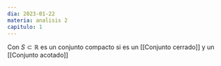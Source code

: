 ```yaml
---
dia: 2023-01-22
materia: analisis 2
capitulo: 1
---
```

Con $S \subset \mathbb{R}$ es un conjunto compacto si es un [[Conjunto cerrado]] y un [[Conjunto acotado]]